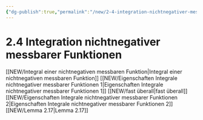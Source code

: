 ```yaml
---
{"dg-publish":true,"permalink":"/new/2-4-integration-nichtnegativer-messbarer-funktionen/"}
---
```


# 2.4 Integration nichtnegativer messbarer Funktionen
[[NEW/Integral einer nichtnegativen messbaren Funktion\|Integral einer nichtnegativen messbaren Funktion]]
[[NEW/Eigenschaften Integrale nichtnegativer messbarer Funktionen 1\|Eigenschaften Integrale nichtnegativer messbarer Funktionen 1]]
[[NEW/fast überall\|fast überall]]
[[NEW/Eigenschaften Integrale nichtnegativer messbarer Funktionen 2\|Eigenschaften Integrale nichtnegativer messbarer Funktionen 2]]
[[NEW/Lemma 2.17\|Lemma 2.17]]